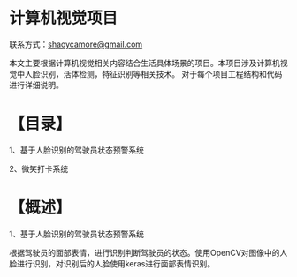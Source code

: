 # 计算机视觉项目 

联系方式：shaoycamore@gmail.com

本文主要根据计算机视觉相关内容结合生活具体场景的项目。本项目涉及计算机视觉中人脸识别，活体检测，特征识别等相关技术。
对于每个项目工程结构和代码进行详细说明。

# 【目录】
1、基于人脸识别的驾驶员状态预警系统

2、微笑打卡系统

# 【概述】
1、基于人脸识别的驾驶员状态预警系统

根据驾驶员的面部表情，进行识别判断驾驶员的状态。使用OpenCV对图像中的人脸进行识别，对识别后的人脸使用keras进行面部表情识别。
